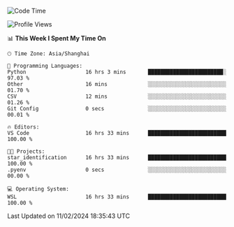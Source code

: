 <!--START_SECTION:waka-->
![Code Time](http://img.shields.io/badge/Code%20Time-1%2C514%20hrs%2021%20mins-blue)

![Profile Views](http://img.shields.io/badge/Profile%20Views-0-blue)

📊 **This Week I Spent My Time On** 

```text
🕑︎ Time Zone: Asia/Shanghai

💬 Programming Languages: 
Python                   16 hrs 3 mins       ████████████████████████░   97.03 % 
Other                    16 mins             ░░░░░░░░░░░░░░░░░░░░░░░░░   01.70 % 
CSV                      12 mins             ░░░░░░░░░░░░░░░░░░░░░░░░░   01.26 % 
Git Config               0 secs              ░░░░░░░░░░░░░░░░░░░░░░░░░   00.01 % 

🔥 Editors: 
VS Code                  16 hrs 33 mins      █████████████████████████   100.00 % 

🐱‍💻 Projects: 
star_identification      16 hrs 33 mins      █████████████████████████   100.00 % 
.pyenv                   0 secs              ░░░░░░░░░░░░░░░░░░░░░░░░░   00.00 % 

💻 Operating System: 
WSL                      16 hrs 33 mins      █████████████████████████   100.00 % 
```


 Last Updated on 11/02/2024 18:35:43 UTC
<!--END_SECTION:waka-->